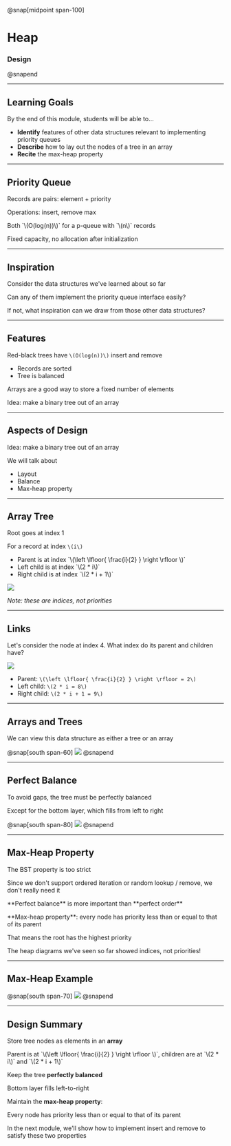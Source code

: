 @snap[midpoint span-100]

# Heap

### Design

@snapend

---

## Learning Goals

By the end of this module, students will be able to...

* **Identify** features of other data structures relevant to implementing priority queues
* **Describe** how to lay out the nodes of a tree in an array
* **Recite** the max-heap property

---

## Priority Queue

Records are pairs: element + priority

Operations: insert, remove max

<p class="small">Both `\(O(log(n))\)` for a p-queue with `\(n\)` records</p>

Fixed capacity, no allocation after initialization

---

## Inspiration

Consider the data structures we've learned about so far

Can any of them implement the priority queue interface easily?

If not, what inspiration can we draw from those other data structures?

---

## Features

Red-black trees have `\(O(log(n))\)` insert and remove

<ul class="small">
<li>Records are sorted</li>
<li>Tree is balanced</li>
</ul>

Arrays are a good way to store a fixed number of elements

<p class="fragment">Idea: make a binary tree out of an array</p>

---

## Aspects of Design

Idea: make a binary tree out of an array

We will talk about

- Layout
- Balance
- Max-heap property

---

## Array Tree

Root goes at index 1

For a record at index `\(i\)`

<ul class="small">
<li>Parent is at index `\(\left \lfloor{ \frac{i}{2} } \right \rfloor \)`</li>
<li>Left child is at index `\(2 * i\)`</li>
<li>Right child is at index `\(2 * i + 1\)`</li>
</ul>

![](heaps/images/heap-layout.png)

<em class="small">Note: these are indices, not priorities</em>

---

## Links

Let's consider the node at index 4. What index do its parent and children have?

![](heaps/images/heap-layout-node-4.png)

- Parent: `\(\left \lfloor{ \frac{i}{2} } \right \rfloor = 2\)`
- Left child: `\(2 * i = 8\)`
- Right child: `\(2 * i + 1 = 9\)`

---

## Arrays and Trees

We can view this data structure as either a tree or an array

@snap[south span-60]
![](heaps/images/heap-to-tree.png)
@snapend

---

## Perfect Balance

To avoid gaps, the tree must be perfectly balanced

<p class="small">Except for the bottom layer, which fills from left to right</p>

@snap[south span-80]
![](heaps/images/heap-to-tree-unbalance.png)
@snapend

---

## Max-Heap Property

The BST property is too strict

<p class="small">Since we don't support ordered iteration or random lookup / remove, we don't really need it</p>

<p class="small fragment">**Perfect balance** is more important than **perfect order**</p>

<div class="fragment">
<p>**Max-heap property**: every node has priority less than or equal to that of its parent</p>

<p class="small">That means the root has the highest priority</p>
</div>

<p class="small fragment">The heap diagrams we've seen so far showed indices, not priorities!</p>

---

## Max-Heap Example

@snap[south span-70]
![](heaps/images/heap-example.png)
@snapend

---

## Design Summary

Store tree nodes as elements in an **array**

<p class="small">Parent is at `\(\left \lfloor{ \frac{i}{2} } \right \rfloor \)`, children are at `\(2 * i\)` and `\(2 * i + 1\)`</p>

Keep the tree **perfectly balanced**

<p class="small">Bottom layer fills left-to-right</p>

Maintain the **max-heap property**:

<p class="small">Every node has priority less than or equal to that of its parent</p>

In the next module, we'll show how to implement insert and remove to satisfy these two properties
